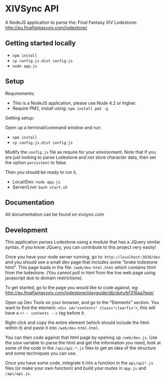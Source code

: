 # XIVSync API

A NodeJS application to parse the: Final Fantasy XIV Lodestone: http://eu.finalfantasyxiv.com/lodestone/

## Getting started locally

- `npm install`
- `cp config.js.dist config.js`
- `node app.js`

## Setup

Requirements:

- This is a NodeJS application, please use Node 4.2 or higher.
- Require PM2, install using: `npm install pm2 -g`


Getting setup:

Open up a terminal/command window and run:

- `npm install`
- `cp config.js.dist config.js`

Modify the `config.js` file as require for your environment. Note that if you are just looking to parse Lodestone and not store character data, then set the option `persistent` to false.

Then you should be ready to run it,

- Local/Dev: `node app.js`
- Server/Live: `bash start.sh`

## Documentation

All documentation can be found on xivsync.com

## Development

This application parses Lodestone using a module that has a JQuery similar syntax, if you know JQuery, you can contribute to this project very easily!

Once you have your node server running, go to: `http://localhost:3838/dev` and you should see a small dev page that includes some "broke lodestone html". This page loads in the file: `/web/dev-html.html` which contains html from the lodestone. (You cannot pull in html from the live web page using javascript due to domain restrictions).

To get started, go to the page you would like to code against, eg: http://eu.finalfantasyxiv.com/lodestone/playguide/db/duty/bf316aa7eee/

Open up Dev Tools on your browser, and go to the "Elements" section. You want to find the element: `<div id="contents" class="clearfix">`, this will have a `<!-- contents -->` tag before it.

Right click and copy the entire element (which should include the html within it) and paste it into `/web/dev-html.html`.

You can then code against that html page by opening up `/web/dev.js`. Use the `$dom` variable to parse the html and get the information you need, look at some of the code in the `/api/api-*.js` files to get an idea of the structure and some techniques you can use.

Once you have some code, integrate it into a function in the `api/api*.js` files (or make your own function) and build your routes in `app.js` and `/api/api.js`.
